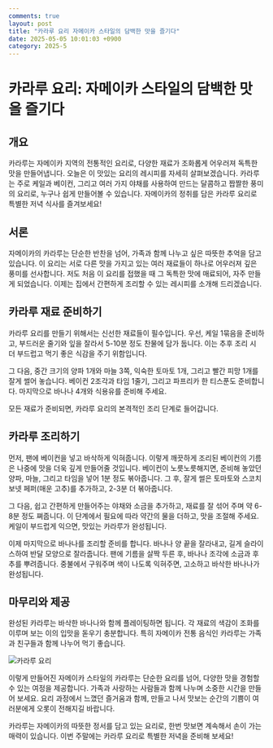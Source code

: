 ```yaml
---
comments: true
layout: post
title: "카라루 요리 자메이카 스타일의 담백한 맛을 즐기다"
date: 2025-05-05 10:01:03 +0900
category: 2025-5
---
```


# 카라루 요리: 자메이카 스타일의 담백한 맛을 즐기다

## 개요
카라루는 자메이카 지역의 전통적인 요리로, 다양한 재료가 조화롭게 어우러져 독특한 맛을 만들어냅니다. 오늘은 이 맛있는 요리의 레시피를 자세히 살펴보겠습니다. 카라루는 주로 케일과 베이컨, 그리고 여러 가지 야채를 사용하여 만드는 달콤하고 짭짤한 풍미의 요리로, 누구나 쉽게 만들어볼 수 있습니다. 자메이카의 정취를 담은 카라루 요리로 특별한 저녁 식사를 즐겨보세요!

## 서론
자메이카의 카라루는 단순한 반찬을 넘어, 가족과 함께 나누고 싶은 따뜻한 추억을 담고 있습니다. 이 요리는 서로 다른 맛을 가지고 있는 여러 재료들이 하나로 어우러져 깊은 풍미를 선사합니다. 저도 처음 이 요리를 접했을 때 그 독특한 맛에 매료되어, 자주 만들게 되었습니다. 이제는 집에서 간편하게 조리할 수 있는 레시피를 소개해 드리겠습니다.

## 카라루 재료 준비하기
카라루 요리를 만들기 위해서는 신선한 재료들이 필수입니다. 우선, 케일 1묶음을 준비하고, 부드러운 줄기와 잎을 잘라서 5-10분 정도 찬물에 담가 둡니다. 이는 추후 조리 시 더 부드럽고 먹기 좋은 식감을 주기 위함입니다.

그 다음, 중간 크기의 양파 1개와 마늘 3쪽, 익숙한 토마토 1개, 그리고 빨간 피망 1개를 잘게 썰어 놓습니다. 베이컨 2조각과 타임 1줄기, 그리고 파프리카 한 티스푼도 준비합니다. 마지막으로 바나나 4개와 식용유를 준비해 주세요.

모든 재료가 준비되면, 카라루 요리의 본격적인 조리 단계로 들어갑니다.

## 카라루 조리하기
먼저, 팬에 베이컨을 넣고 바삭하게 익혀줍니다. 이렇게 깨끗하게 조리된 베이컨의 기름은 나중에 맛을 더욱 깊게 만들어줄 것입니다. 베이컨이 노릇노릇해지면, 준비해 놓았던 양파, 마늘, 그리고 타임을 넣어 1분 정도 볶아줍니다. 그 후, 잘게 썰은 토마토와 스코치 보넷 페퍼(매운 고추)를 추가하고, 2-3분 더 볶아줍니다.

그 다음, 쉽고 간편하게 만들어주는 야채와 소금을 추가하고, 재료를 잘 섞어 주며 약 6-8분 정도 쪄줍니다. 이 단계에서 필요에 따라 약간의 물을 더하고, 맛을 조절해 주세요. 케일이 부드럽게 익으면, 맛있는 카라루가 완성됩니다.

이제 마지막으로 바나나를 조리할 준비를 합니다. 바나나 양 끝을 잘라내고, 길게 슬라이스하여 반달 모양으로 잘라줍니다. 팬에 기름을 살짝 두른 후, 바나나 조각에 소금과 후추를 뿌려줍니다. 중불에서 구워주며 색이 나도록 익혀주면, 고소하고 바삭한 바나나가 완성됩니다.

## 마무리와 제공
완성된 카라루는 바삭한 바나나와 함께 플레이팅하면 됩니다. 각 재료의 색감이 조화를 이루며 보는 이의 입맛을 돋우기 충분합니다. 특히 자메이카 전통 음식인 카라루는 가족과 친구들과 함께 나누어 먹기 좋습니다.

![카라루 요리](https://www.themealdb.com/images/media/meals/ussyxw1515364536.jpg)

이렇게 만들어진 자메이카 스타일의 카라루는 단순한 요리를 넘어, 다양한 맛을 경험할 수 있는 여정을 제공합니다. 가족과 사랑하는 사람들과 함께 나누며 소중한 시간을 만들어 보세요. 요리 과정에서 느꼈던 즐거움과 함께, 만들고 나서 맛보는 순간의 기쁨이 여러분에게 오롯이 전해지길 바랍니다. 

카라루는 자메이카의 따뜻한 정서를 담고 있는 요리로, 한번 맛보면 계속해서 손이 가는 매력이 있습니다. 이번 주말에는 카라루 요리로 특별한 저녁을 준비해 보세요!